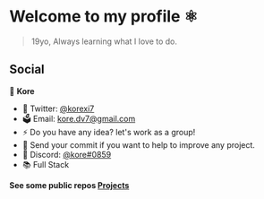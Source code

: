 <h1 align="left">Welcome to my profile ⚛</h1>

> 19yo,
> Always learning what I love to do.

## Social

👤 **Kore**

* 🚀 Twitter: [@korexi7](https://twitter.com/korexi7) 
* 🗳 Email: kore.dv7@gmail.com
* ⚡ Do you have any idea? let's work as a group!
* 📝 Send your commit if you want to help to improve any project.
* 🌌 Discord: [@kore#0859](https://discord.gg/cBNcWvf)
* 📚 Full Stack

**See some public repos [Projects](https://github.com/korex71?tab=repositories)**
